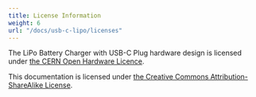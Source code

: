 ```yaml
---
title: License Information
weight: 6
url: "/docs/usb-c-lipo/licenses"
---
```


The LiPo Battery Charger with USB-C Plug hardware design is licensed under [the CERN Open Hardware Licence](https://github.com/solderparty/usb_c_plug_breakout/blob/master/LICENSE.md).

This documentation is licensed under [the Creative Commons Attribution-ShareAlike License](https://creativecommons.org/licenses/by-sa/4.0/).
